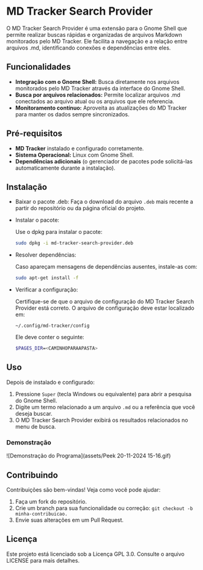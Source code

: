 # MD Tracker Search Provider
O MD Tracker Search Provider é uma extensão para o Gnome Shell que permite realizar buscas rápidas e organizadas de arquivos Markdown monitorados pelo MD Tracker. Ele facilita a navegação e a relação entre arquivos .md, identificando conexões e dependências entre eles.

## Funcionalidades
* **Integração com o Gnome Shell:** Busca diretamente nos arquivos monitorados pelo MD Tracker através da interface do Gnome Shell.
* **Busca por arquivos relacionados:** Permite localizar arquivos .md conectados ao arquivo atual ou os arquivos que ele referencia.
* **Monitoramento contínuo:** Aproveita as atualizações do MD Tracker para manter os dados sempre sincronizados.

## Pré-requisitos
* **MD Tracker** instalado e configurado corretamente.
* **Sistema Operacional:** Linux com Gnome Shell.
* **Dependências adicionais** (o gerenciador de pacotes pode solicitá-las automaticamente durante a instalação).

## Instalação
* Baixar o pacote .deb:
  Faça o download do arquivo `.deb` mais recente a partir do repositório ou da página oficial do projeto.

* Instalar o pacote:

  Use o dpkg para instalar o pacote:

  ```bash
  sudo dpkg -i md-tracker-search-provider.deb
  ```

* Resolver dependências:

  Caso apareçam mensagens de dependências ausentes, instale-as com:

  ```bash
  sudo apt-get install -f
  ```
  
* Verificar a configuração:

  Certifique-se de que o arquivo de configuração do MD Tracker Search Provider está correto. O arquivo de configuração deve estar localizado em:
  ```
  ~/.config/md-tracker/config
  ```
  Ele deve conter o seguinte:
  ```bash
  $PAGES_DIR=<CAMINHOPARAAPASTA>
  ```

## Uso
Depois de instalado e configurado:

1. Pressione `Super` (tecla Windows ou equivalente) para abrir a pesquisa do Gnome Shell.
2. Digite um termo relacionado a um arquivo `.md` ou a referência que você deseja buscar.
3. O MD Tracker Search Provider exibirá os resultados relacionados no menu de busca.

### Demonstração

![Demonstração do Programa](assets/Peek 20-11-2024 15-16.gif)

## Contribuindo
Contribuições são bem-vindas! Veja como você pode ajudar:

1. Faça um fork do repositório.
2. Crie um branch para sua funcionalidade ou correção: `git checkout -b minha-contribuicao.`
3. Envie suas alterações em um Pull Request.

## Licença
Este projeto está licenciado sob a Licença GPL 3.0. Consulte o arquivo LICENSE para mais detalhes.
